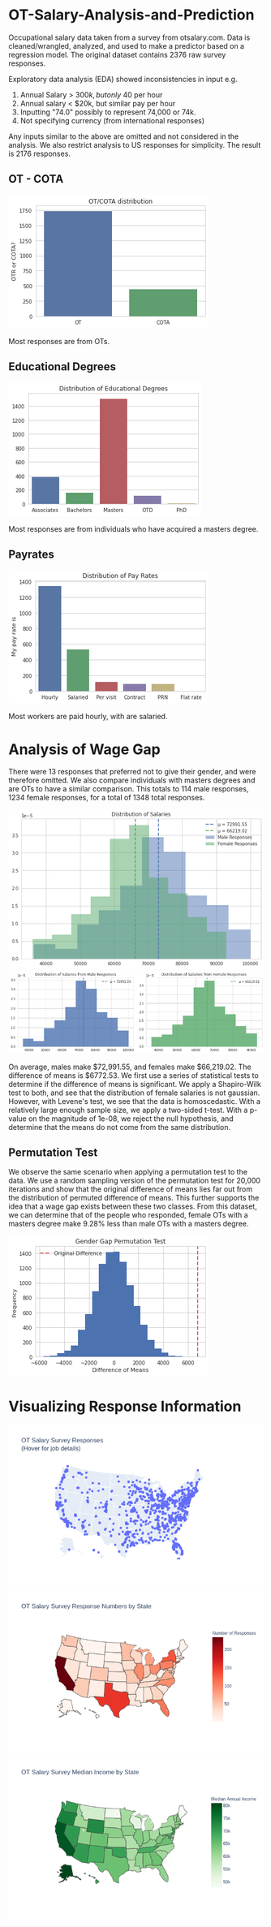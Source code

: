 # OT-Salary-Analysis-and-Prediction
Occupational salary data taken from a survey from otsalary.com. Data is cleaned/wrangled, analyzed, and used to make a predictor based on a regression model.
The original dataset contains 2376 raw survey responses.

Exploratory data analysis (EDA) showed inconsistencies in input e.g.
1. Annual Salary > $300k, but only ~$40 per hour
2. Annual salary < $20k, but similar pay per hour
3. Inputting "74.0" possibly to represent 74,000 or 74k.
4. Not specifying currency (from international responses)

Any inputs similar to the above are omitted and not considered in the analysis. We also restrict analysis to US responses for simplicity. The result is 2176 responses.

## OT - COTA
![OTR - COTA](/images/otcota.png)

Most responses are from OTs.

## Educational Degrees
![Distribution of Educational Degrees](images/education.png)

Most responses are from individuals who have acquired a masters degree.

## Payrates
![Payrates](images/payrates.png)

Most workers are paid hourly, with are salaried.

# Analysis of Wage Gap

There were 13 responses that preferred not to give their gender, and were therefore omitted. We also compare individuals with masters degrees and are OTs to have a similar comparison. This totals to 114 male responses, 1234 female responses, for a total of 1348 total responses.

![Female-Male Wage Gap](images/malefemalehist.png)
![Individual Histograms](images/mhistfhist.png)

On average, males make $72,991.55, and females make $66,219.02. The difference of means is $6772.53. We first use a series of statistical tests to determine if the difference of means is significant. We apply a Shapiro-Wilk test to both, and see that the distribution of female salaries is not gaussian. However, with Levene's test, we see that the data is homoscedastic. With a relatively large enough sample size, we apply a two-sided t-test. With a p-value on the magnitude of 1e-08, we reject the null hypothesis, and determine that the means do not come from the same distribution.

## Permutation Test

We observe the same scenario when applying a permutation test to the data. We use a random sampling version of the permutation test for 20,000 iterations and show that the original difference of means lies far out from the distribution of permuted difference of means. This further supports the idea that a wage gap exists between these two classes. From this dataset, we can determine that of the people who responded, female OTs with a masters degree make 9.28% less than male OTs with a masters degree.

![Permutation Test](images/permutationtest.png)

# Visualizing Response Information
![Scatter Plot of Responses](images/scatterresponse.png)
![Female-Male Wage Gap](images/responseheatmap.png)
![Female-Male Wage Gap](images/medianincomeheatmap.png)
